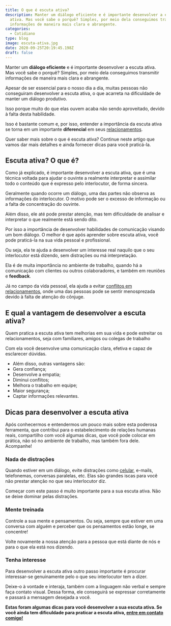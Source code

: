 ```yaml
---
title: O que é escuta ativa?
description: Manter um diálogo eficiente e é importante desenvolver a escuta
  ativa. Mas você sabe o porquê? Simples, por meio dela conseguimos transmitir
  informações de maneira mais clara e abrangente.
categories:
  - Cotidiano
type: blog
image: escuta-ativa.jpg
date: 2020-09-25T20:19:45.198Z
draft: false
---
```


Manter um **diálogo eficiente** e é importante desenvolver a escuta ativa. Mas você sabe o porquê? Simples, por meio dela conseguimos transmitir informações de maneira mais clara e abrangente.

Apesar de ser essencial para o nosso dia a dia, muitas pessoas não conseguiram desenvolver a escuta ativa, o que acarreta na dificuldade de manter um diálogo produtivo.

Isso porque muito do que elas ouvem acaba não sendo aproveitado, devido à falta desta habilidade.

Isso é bastante comum e, por isso, entender a importância da escuta ativa se torna em um importante **diferencial** em seus [relacionamentos](https://www.google.com/url?client=internal-element-cse&cx=013413282715532661870:5z8llcwtwhy&q=https://yuribusin.com.br/como-segredos-e-mentiras-destroem-relacionamentos/&sa=U&ved=2ahUKEwj6qPy4l-LrAhWlI7kGHavYD0IQFjABegQIBxAC&usg=AOvVaw26eARVgvsdIP9IOw4KV6m_).

Quer saber mais sobre o que é escuta ativa? Continue neste artigo que vamos dar mais detalhes e ainda fornecer dicas para você praticá-la.

## Escuta ativa? O que é?

Como já explicado, é importante desenvolver a escuta ativa, que é uma técnica voltada para ajudar o ouvinte a realmente interpretar e assimilar todo o conteúdo que é expresso pelo interlocutor, de forma sincera.

Geralmente quando ocorre um diálogo, uma das partes não observa as informações do interlocutor. O motivo pode ser o excesso de informação ou a falta de concentração do ouvinte.

Além disso, ele até pode prestar atenção, mas tem dificuldade de analisar e interpretar o que realmente está sendo dito.

Por isso a importância de desenvolver habilidades de comunicação visando um bom diálogo. O melhor é que após aprender sobre escuta ativa, você pode praticá-la na sua vida pessoal e profissional.

Ou seja, ela te ajuda a desenvolver um interesse real naquilo que o seu interlocutor está dizendo, sem distrações ou má interpretação.

Ela é de muita importância no ambiente de trabalho, quando há a comunicação com clientes ou outros colaboradores, e também em reuniões e **feedback**.

Já no campo da vida pessoal, ela ajuda a evitar [conflitos em relacionamentos](https://www.google.com/url?client=internal-element-cse&cx=013413282715532661870:5z8llcwtwhy&q=https://yuribusin.com.br/dificuldades-no-casamento-dicas-para-resolver-as-diferencas/&sa=U&ved=2ahUKEwjm9_bIl-LrAhUXK7kGHYJOA9IQFjABegQIBxAC&usg=AOvVaw1boVuG_L19eT-UbHTaYIhO), onde uma das pessoas pode se sentir menosprezada devido à falta de atenção do cônjuge.

## E qual a vantagem de desenvolver a escuta ativa?

Quem pratica a escuta ativa tem melhorias em sua vida e pode estreitar os relacionamentos, seja com familiares, amigos ou colegas de trabalho

Com ela você desenvolve uma comunicação clara, efetiva e capaz de esclarecer dúvidas.

- Além disso, outras vantagens são:
- Gera confiança;
- Desenvolve a empatia;
- Diminui conflitos;
- Melhora o trabalho em equipe;
- Maior segurança;
- Captar informações relevantes.

## Dicas para desenvolver a escuta ativa

Após conhecermos e entendermos um pouco mais sobre esta poderosa ferramenta, que contribui para o estabelecimento de relações humanas reais, compartilho com você algumas dicas, que você pode colocar em prática, não só no ambiente de trabalho, mas também fora dele. Acompanhe!

### Nada de distrações

Quando estiver em um diálogo, evite distrações como [celular](https://www.google.com/url?client=internal-element-cse&cx=013413282715532661870:5z8llcwtwhy&q=https://yuribusin.com.br/como-o-uso-excessivo-do-celular-pode-afetar-sua-vida-negativamente/&sa=U&ved=2ahUKEwjgv8P5l-LrAhVGGbkGHYVXD2QQFjAAegQIAhAC&usg=AOvVaw2OOXYyMG5czaLyr-WijqOg), e-mails, telefonemas, conversas paralelas, etc. Elas são grandes iscas para você não prestar atenção no que seu interlocutor diz.

Começar com este passo é muito importante para a sua escuta ativa. Não se deixe dominar pelas distrações.

### Mente treinada

Controle a sua mente e pensamentos. Ou seja, sempre que estiver em uma conversa com alguém e perceber que os pensamentos estão longe, se concentre!

Volte novamente a nossa atenção para a pessoa que está diante de nós e para o que ela está nos dizendo.

### Tenha interesse

Para desenvolver a escuta ativa outro passo importante é procurar interessar-se genuinamente pelo o que seu interlocutor tem a dizer.

Deixe-o à vontade e interaja, também com a linguagem não verbal e sempre faça contato visual. Dessa forma, ele conseguirá se expressar corretamente e passará a mensagem desejada a você.

**Estas foram algumas dicas para você desenvolver a sua escuta ativa. Se você ainda tem dificuldade para praticar a escuta ativa, [entre em contato comigo!](https://yuribusin.com.br/contato/)**

